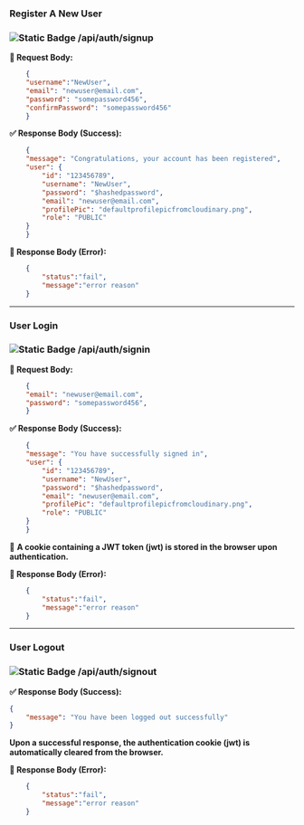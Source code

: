 ### **Register A New User**

### ![Static Badge](https://img.shields.io/badge/POST-%23F0E442?style=flat&logoColor=%23111000) /api/auth/signup

**📝 Request Body:**

```json
    {
    "username":"NewUser",
    "email": "newuser@email.com",
    "password": "somepassword456",
    "confirmPassword": "somepassword456"
    }
```

**✅ Response Body (Success):**

```json
    {
    "message": "Congratulations, your account has been registered",
    "user": {
        "id": "123456789",
        "username": "NewUser",
        "password": "$hashedpassword",
        "email": "newuser@email.com",
        "profilePic": "defaultprofilepicfromcloudinary.png",
        "role": "PUBLIC"
    }
    }
```

**🚫 Response Body (Error):**

```json
    {
        "status":"fail",
        "message":"error reason"
    }
```
---

### **User Login** 

### ![Static Badge](https://img.shields.io/badge/POST-%23F0E442?style=flat-square&logoColor=%23111000) /api/auth/signin

**📝 Request Body:**

```json
    {
    "email": "newuser@email.com",
    "password": "somepassword456",
    }
```

**✅ Response Body (Success):**

```json
    {
    "message": "You have successfully signed in",
    "user": {
        "id": "123456789",
        "username": "NewUser",
        "password": "$hashedpassword",
        "email": "newuser@email.com",
        "profilePic": "defaultprofilepicfromcloudinary.png",
        "role": "PUBLIC"
    }
    }
```

🍪 __A cookie containing a JWT token (jwt) is stored in the browser upon authentication.__

**🚫 Response Body (Error):**

```json
    {
        "status":"fail",
        "message":"error reason"
    }
```
---

### **User Logout**

### ![Static Badge](https://img.shields.io/badge/POST-%23F0E442?style=flat-square&logoColor=%23111000) /api/auth/signout

**✅ Response Body (Success):**

```json
{
    "message": "You have been logged out successfully"
}
```
__Upon a successful response, the authentication cookie (jwt) is automatically cleared from the browser.__


**🚫 Response Body (Error):**

```json
    {
        "status":"fail",
        "message":"error reason"
    }
```
